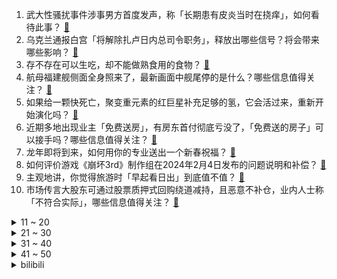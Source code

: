 1. 武大性骚扰事件涉事男方首度发声，称「长期患有皮炎当时在挠痒」，如何看待此事？ [:link:](https://www.zhihu.com/question/642843957)
2. 乌克兰通报白宫「将解除扎卢日内总司令职务」，释放出哪些信号？将会带来哪些影响？ [:link:](https://www.zhihu.com/question/642831556)
3. 存不存在可以生吃，却不能做熟食用的食物？ [:link:](https://www.zhihu.com/question/392618739)
4. 航母福建舰侧面全身照来了，最新画面中舰尾停的是什么？哪些信息值得关注？ [:link:](https://www.zhihu.com/question/642884808)
5. 如果给一颗快死亡，聚变重元素的红巨星补充足够的氢，它会活过来，重新开始演化吗？ [:link:](https://www.zhihu.com/question/641179452)
6. 近期多地出现业主「免费送房」，有房东首付彻底亏没了，「免费送的房子」可以接手吗？哪些信息值得关注？ [:link:](https://www.zhihu.com/question/642842817)
7. 龙年即将到来，如何用你的专业送出一个新春祝福？ [:link:](https://www.zhihu.com/question/641826071)
8. 如何评价游戏《崩坏3rd》制作组在2024年2月4日发布的问题说明和补偿？ [:link:](https://www.zhihu.com/question/642897815)
9. 主观地讲，你觉得旅游时「早起看日出」到底值不值？ [:link:](https://www.zhihu.com/question/642213056)
10. 市场传言大股东可通过股票质押式回购绕道减持，且恶意不补仓，业内人士称「不符合实际」，哪些信息值得关注？ [:link:](https://www.zhihu.com/question/642958508)
<details>
<summary>11 ~ 20</summary>

11. 奔驰加塞事件正面 7 分钟监控曝光，奔驰男砸车前被白色奇瑞车顶了一下，哪些信息值得关注？ [:link:](https://www.zhihu.com/question/642863547)
12. 求问新年送女朋友什么礼物好? [:link:](https://www.zhihu.com/question/639901877)
13. 年轻人开始羡慕月嫂外卖员收入，蓝领群体究竟发生了什么变化？ 为什么年轻人开始羡慕蓝领？ [:link:](https://www.zhihu.com/question/642305040)
14. 法国「天然矿泉水」被曝欺诈丑闻，30% 以上品牌存违规操作，涉雀巢旗下巴黎水等多个品牌，如何看待此事？ [:link:](https://www.zhihu.com/question/642867791)
15. 华为在 2024 年的前两周重夺中国手机市场销量第一，哪些信息值得关注？ [:link:](https://www.zhihu.com/question/642889237)
16. 春节长途开车，需要注意什么？ [:link:](https://www.zhihu.com/question/641674471)
17. 龙年接龙，「 2024 年的世界，我更关心……」，你会怎么接呢？ [:link:](https://www.zhihu.com/question/641317347)
18. 公募人士回应「ETF 帮助做空市场」，称市场融券规模有限，有影响但决定不了趋势，哪些信息值得关注？ [:link:](https://www.zhihu.com/question/642887498)
19. 有没有哪种食物，一吃到大脑就「自动唤醒」你的某段过年回忆？ [:link:](https://www.zhihu.com/question/639929142)
20. 家里面地暖一个月的费用多少在合理范围？ [:link:](https://www.zhihu.com/question/642314728)
</details>
<details>
<summary>21 ~ 30</summary>

21. 2024 LPL 春季赛JDG 2:1 LNG，如何评价这场比赛？ [:link:](https://www.zhihu.com/question/642883963)
22. 脱口秀演员杨波回应「我没事，为我的不成熟向所有人道歉」，此前发文承认出轨后疑似轻生，如何看待此事？ [:link:](https://www.zhihu.com/question/642884971)
23. 碧桂园超过 30 个项目入选首批房地产「白名单」，将获得融资支持，哪些信息值得关注？ [:link:](https://www.zhihu.com/question/642846364)
24. 美军空袭伊拉克和叙利亚，已致 39 人死亡，如何看待美方此举？哪些信息值得关注？ [:link:](https://www.zhihu.com/question/642843963)
25. 中国哪些城市依然有保存完好的城墙？ [:link:](https://www.zhihu.com/question/31389132)
26. 在国外旅行时，你发现过哪些中国符号？ [:link:](https://www.zhihu.com/question/641372499)
27. “从不同角度看问题”的本质是什么？ [:link:](https://www.zhihu.com/question/636434779)
28. 不提雨字，怎么描写雨很大？ [:link:](https://www.zhihu.com/question/642665642)
29. 中央气象台发布暴雪橙色预警，7 省市部分地区有大到暴雪，湖北安徽等地或现有大暴雪，会带来哪些影响？ [:link:](https://www.zhihu.com/question/642743170)
30. 一个人健身很丢人吗？ [:link:](https://www.zhihu.com/question/642181895)
</details>
<details>
<summary>31 ~ 40</summary>

31. 23-24 赛季 NBA勇士 134:141 老鹰，如何评价这场比赛？ [:link:](https://www.zhihu.com/question/642824709)
32. 年夜饭里让你记忆最深的的一道菜是什么？ [:link:](https://www.zhihu.com/question/639791102)
33. 你家过年饭桌上每年必有的一道菜是什么? [:link:](https://www.zhihu.com/question/642290053)
34. 如何评价小说《十日终焉》？ [:link:](https://www.zhihu.com/question/614963390)
35. 如果不记录数据，你还会去跑步吗？ [:link:](https://www.zhihu.com/question/642180953)
36. 《三体》的水滴是用什么方式推进的？ [:link:](https://www.zhihu.com/question/605394233)
37. 为什么现代人普遍缺维生素 B? [:link:](https://www.zhihu.com/question/326389894)
38. 如果存在一种神奇的「记忆冰箱」，它能永久保鲜你生命中最珍贵的记忆，你会选择保存哪一段回忆呢？ [:link:](https://www.zhihu.com/question/642365227)
39. 过年回家给长辈带礼品老被骂不实用乱花钱，那带什么样的礼品最实用？ [:link:](https://www.zhihu.com/question/442826016)
40. 也门多地遭美英空袭后，胡塞武装称对以色列的军事行动将继续，当前具体情况如何？哪些信息值得关注？ [:link:](https://www.zhihu.com/question/642837024)
</details>
<details>
<summary>41 ~ 50</summary>

41. 从医学角度，至少 40% 的癌症是可以预防的，日常生活中有哪些行为习惯有助于癌症预防？ [:link:](https://www.zhihu.com/question/642842854)
42. 库克回应 Vision Pro 中国发布时间，可能会是何时？ [:link:](https://www.zhihu.com/question/642656420)
43. 美媒测算「拜登在南卡罗来纳州民主党初选中胜出」，哪些信息值得关注？ [:link:](https://www.zhihu.com/question/642827246)
44. 为什么 Fate UBW 里，卫宫士郎最后可以无限剑制，而在《天之杯》却不行？ [:link:](https://www.zhihu.com/question/614257490)
45. 拥堵、冻雨、暴雪……被困在高速上的返乡人情况如何？雨雪冰冻天气有哪些出行注意事项？ [:link:](https://www.zhihu.com/question/642658902)
46. 雪天行车时，新能源汽车要如何进行安全驾驶？ [:link:](https://www.zhihu.com/question/641716367)
47. 23-24 赛季 NBA湖人 113:105 尼克斯，如何评价这场比赛？ [:link:](https://www.zhihu.com/question/642828657)
48. 如何评价2024年《原神》新春会？ [:link:](https://www.zhihu.com/question/642558477)
49. 如何看待EDG被BLG46分钟速通零封后，Jiejie评分持平Xun？ [:link:](https://www.zhihu.com/question/642828990)
50. 你所在的城市哪个景点是专供游客？本地人不去的？ [:link:](https://www.zhihu.com/question/432157399)
</details><details>
<summary>bilibili</summary>

</details>